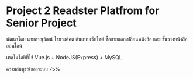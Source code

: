 # Project 2 Readster Platfrom for Senior Project

พัฒนาโดย นายภาณุวัฒน์ ไชยวงศ์คต
ต้นแบบเว็บไซต์ ซื้อขายแลกเปลี่ยนหนังสือ และ ชั้นวางหนังสือออนไลน์

เทคโนโลยีที่ใช้
Vue.js + NodeJS(Express) + MySQL

ความสมบูรณ์ของระบบ 75%
